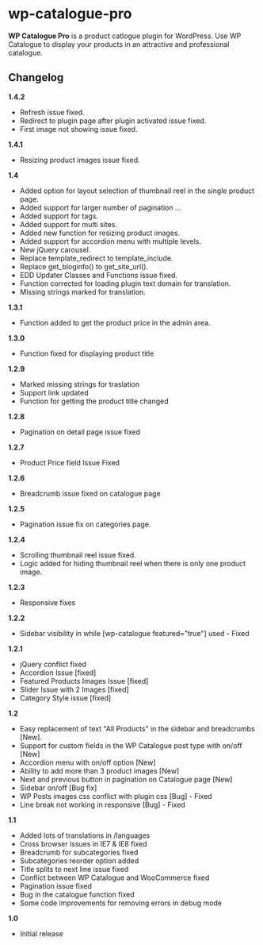 wp-catalogue-pro
================
**WP Catalogue Pro** is a product catlogue plugin for WordPress. Use WP Catalogue to display your products in an attractive and professional catalogue.

Changelog
-------

**1.4.2**
* Refresh issue fixed.
* Redirect to plugin page after plugin activated issue fixed.
* First image not showing issue fixed.

**1.4.1**
* Resizing product images issue fixed.

**1.4**
* Added option for layout selection of thumbnail reel in the single product page.
* Added support for larger number of pagination ...
* Added support for tags.
* Added support for multi sites.
* Added new function for resizing product images.
* Added support for accordion menu with multiple levels.
* New jQuery carousel.
* Replace template_redirect to template_include.
* Replace get_bloginfo() to get_site_url().
* EDD Updater Classes and Functions issue fixed.
* Function corrected for loading plugin text domain for translation.
* Missing strings marked for translation. 

**1.3.1**
* Function added to get the product price in the admin area.

**1.3.0**
* Function fixed for displaying product title

**1.2.9**
* Marked missing strings for traslation
* Support link updated
* Function for getting the product title changed

**1.2.8**
* Pagination on detail page issue fixed

**1.2.7**
* Product Price field Issue Fixed

**1.2.6**
* Breadcrumb issue fixed on catalogue page

**1.2.5**
* Pagination issue fix on categories page.

**1.2.4**
* Scrolling thumbnail reel issue fixed.
* Logic added for hiding thumbnail reel when there is only one product image.

**1.2.3**
* Responsive fixes

**1.2.2**
* Sidebar visibility in while [wp-catalogue featured="true"] used - Fixed

**1.2.1**
* jQuery conflict fixed
* Accordion Issue [fixed]
* Featured Products Images Issue	[fixed]
* Slider Issue with 2 Images	[fixed]
* Category Style issue	[fixed]

**1.2**
* Easy replacement of text "All Products" in the sidebar and breadcrumbs [New].
* Support for custom fields in the WP Catalogue post type with on/off [New]
* Accordion menu with on/off option [New]
* Ability to add more than 3 product images [New]
* Next and previous button in pagination on Catalogue page [New]
* Sidebar on/off [Bug fix]
* WP Posts images css conflict with plugin css [Bug] - Fixed
* Line break not working in responsive [Bug] - Fixed

**1.1**
* Added lots of translations in /languages
* Cross browser issues in IE7 & IE8 fixed
* Breadcrumb for subcategories fixed
* Subcategories reorder option added
* Title splits to next line issue fixed
* Conflict between WP Catalogue and WooCommerce fixed
* Pagination issue fixed
* Bug in the catalogue function fixed
* Some code improvements for removing errors in debug mode

**1.0**
* Initial release
